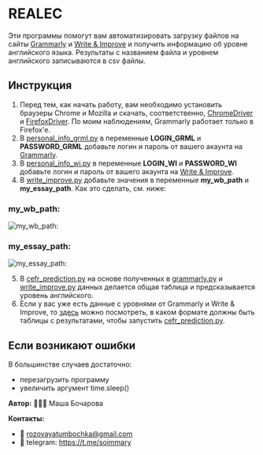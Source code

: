 # REALEC

Эти программы помогут вам автоматизировать загрузку файлов на сайты [Grammarly](https://www.grammarly.com) и [Write & Improve](https://writeandimprove.com) и получить информацию об уровне английского языка. Результаты с названием файла и уровнем английского записываются в csv файлы.

## Инструкция
1. Перед тем, как начать работу, вам необходимо установить браузеры Chrome и Mozilla и скачать, соответственно, [ChromeDriver](https://chromedriver.chromium.org) и [FirefoxDriver](https://github.com/mozilla/geckodriver/releases). По моим наблюдениям, Grammarly работает только в Firefox'e.
2. В [personal_info_grml.py](https://github.com/soimmary/REALEC/blob/main/personal_info_grml.py) в переменные **LOGIN_GRML** и **PASSWORD_GRML** добавьте логин и пароль от вашего акаунта на [Grammarly](https://www.grammarly.com).
3. В [personal_info_wi.py](https://github.com/soimmary/REALEC/blob/main/personal_info_wi.py) в переменные **LOGIN_WI** и **PASSWORD_WI** добавьте логин и пароль от вашего акаунта на [Write & Improve](https://writeandimprove.com).
4. В [write_improve.py](https://github.com/soimmary/REALEC/blob/main/write_improve.py) добавьте значения в переменные **my_wb_path** и **my_essay_path**. Как это сделать, см. ниже:

### my_wb_path:

![**my_wb_path:**](https://github.com/soimmary/REALEC/blob/main/my_wb_path.gif)

### my_essay_path:

![**my_essay_path:**](https://github.com/soimmary/REALEC/blob/main/my_essay_path.gif)

5. В [cefr_prediction.py](https://github.com/soimmary/REALEC/blob/main/cefr_prediction.py) на основе полученных в [grammarly.py](https://github.com/soimmary/REALEC/blob/main/grammarly.py) и [write_improve.py](https://github.com/soimmary/REALEC/blob/main/write_improve.py) данных делается общая таблица и предсказывается уровень английского.
6. Если у вас уже есть данные с уровнями от Grammarly и Write & Improve, то [здесь](https://github.com/soimmary/REALEC/tree/main/table_examples) можно посмотреть, в каком формате должны быть таблицы с результатами, чтобы запустить [cefr_prediction.py](https://github.com/soimmary/REALEC/blob/main/cefr_prediction.py). 




## Если возникают ошибки

В большинстве случаев достаточно:
- перезагрузить программу
- увеличить аргумент time.sleep()


**Автор:** 💁🏼‍♀️ Маша Бочарова

**Контакты:** 
- 📨 rozovayatumbochka@gmail.com
- 📠 telegram: https://t.me/soimmary
